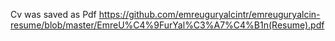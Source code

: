 Cv was saved as Pdf
 https://github.com/emreuguryalcintr/emreuguryalcin-resume/blob/master/EmreU%C4%9FurYal%C3%A7%C4%B1n(Resume).pdf
